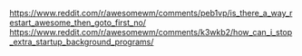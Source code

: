 https://www.reddit.com/r/awesomewm/comments/peb1vp/is_there_a_way_restart_awesome_then_goto_first_no/
https://www.reddit.com/r/awesomewm/comments/k3wkb2/how_can_i_stop_extra_startup_background_programs/